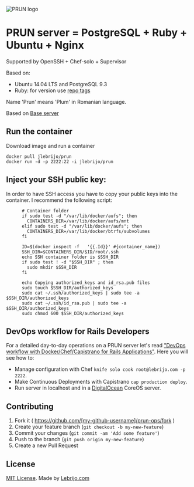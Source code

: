 ![PRUN logo](http://blog.lebrijo.com/wp-content/uploads/2014/10/logo-plumbadge-150x150.png)

# PRUN server = PostgreSQL + Ruby + Ubuntu + Nginx

Supported by OpenSSH + Chef-solo + Supervisor

Based on:

* Ubuntu 14.04 LTS and PostgreSQL 9.3
* Ruby: for version use [repo tags](https://registry.hub.docker.com/u/jlebrijo/prun/tags/manage/)

Name 'Prun' means 'Plum' in Romanian language.

Based on [Base server](https://registry.hub.docker.com/u/jlebrijo/base/)

## Run the container

Download image and run a container

```
docker pull jlebrijo/prun
docker run -d -p 2222:22 -i jlebrijo/prun
```

## Inject your SSH public key:

In order to have SSH access you have to copy your public keys into the container. I recommend the following script:

```
      # Container folder
      if sudo test -d "/var/lib/docker/aufs"; then
        CONTAINERS_DIR=/var/lib/docker/aufs/mnt
      elif sudo test -d "/var/lib/docker/aufs"; then
        CONTAINERS_DIR=/var/lib/docker/btrfs/subvolumes
      fi

      ID=$(docker inspect -f   '{{.Id}}' #{container_name})
      SSH_DIR=$CONTAINERS_DIR/$ID/root/.ssh
      echo SSH container folder is $SSH_DIR
      if sudo test ! -d "$SSH_DIR" ; then
        sudo mkdir $SSH_DIR
      fi

      echo Copying authorized_keys and id_rsa.pub files
      sudo touch $SSH_DIR/authorized_keys
      sudo cat ~/.ssh/authorized_keys | sudo tee -a $SSH_DIR/authorized_keys
      sudo cat ~/.ssh/id_rsa.pub | sudo tee -a $SSH_DIR/authorized_keys
      sudo chmod 600 $SSH_DIR/authorized_keys
```

## DevOps workflow for Rails Developers

For a detailed day-to-day operations on a PRUN server let's read ["DevOps workflow with Docker/Chef/Capistrano for Rails Applications"](http://blog.lebrijo.com/?p=587). Here you will see how to:

* Manage configuration with Chef `knife solo cook root@lebrijo.com -p 2222`.
* Make Continuous Deployments with Capistrano `cap production deploy`.
* Run server in localhost and in a [DigitalOcean](https://www.digitalocean.com/?refcode=704e0b409e24) CoreOS server.

## Contributing

1. Fork it ( https://github.com/[my-github-username]/prun-ops/fork )
2. Create your feature branch (`git checkout -b my-new-feature`)
3. Commit your changes (`git commit -am 'Add some feature'`)
4. Push to the branch (`git push origin my-new-feature`)
5. Create a new Pull Request

## License

[MIT License](http://opensource.org/licenses/MIT). Made by [Lebrijo.com](http://lebrijo.com)

